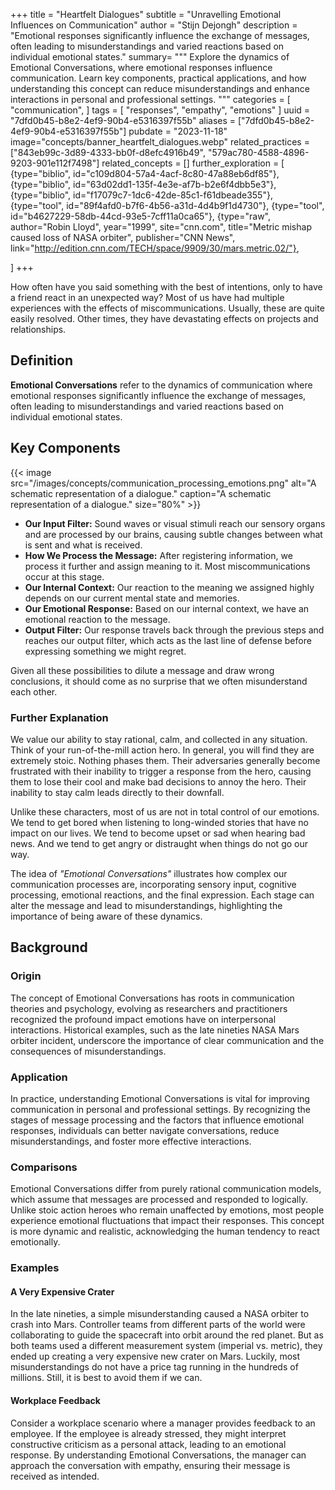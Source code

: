 +++
title = "Heartfelt Dialogues"
subtitle = "Unravelling Emotional Influences on Communication"
author = "Stijn Dejongh"
description = "Emotional responses significantly influence the exchange of messages, often leading to misunderstandings and varied reactions based on individual emotional states."
summary= """
Explore the dynamics of Emotional Conversations, where emotional responses influence communication. Learn key components, practical applications, and how understanding this concept can reduce misunderstandings and enhance interactions in personal and professional settings.
"""
categories = [
    "communication",
]
tags = [
    "responses", "empathy", "emotions"
]
uuid = "7dfd0b45-b8e2-4ef9-90b4-e5316397f55b"
aliases = ["7dfd0b45-b8e2-4ef9-90b4-e5316397f55b"]
pubdate = "2023-11-18"
image="concepts/banner_heartfelt_dialogues.webp"
related_practices = ["843eb99c-3d89-4333-bb0f-d8efc4916b49", "579ac780-4588-4896-9203-901e112f7498"]
related_concepts = []
further_exploration = [
  {type="biblio", id="c109d804-57a4-4acf-8c80-47a88eb6df85"},
  {type="biblio", id="63d02dd1-135f-4e3e-af7b-b2e6f4dbb5e3"},
  {type="biblio", id="f17079c7-1dc6-42de-85c1-f61dbeade355"},
  {type="tool", id="89f4afd0-b7f6-4b56-a31d-4d4b9f1d4730"},
  {type="tool", id="b4627229-58db-44cd-93e5-7cff11a0ca65"},
  {type="raw", author="Robin Lloyd", year="1999", site="cnn.com", title="Metric mishap caused loss of NASA orbiter", publisher="CNN News", link="http://edition.cnn.com/TECH/space/9909/30/mars.metric.02/"},
  
]
+++

How often have you said something with the best of intentions, only to have a friend react in an unexpected way? Most of us have had multiple
experiences with the effects of miscommunications. Usually, these are quite easily resolved. Other times, they have devastating effects on projects
and relationships.

## Definition

**Emotional Conversations** refer to the dynamics of communication where emotional responses significantly influence the exchange of messages, often
leading to misunderstandings and varied reactions based on individual emotional states.

## Key Components

{{< image src="/images/concepts/communication_processing_emotions.png"
alt="A schematic representation of a dialogue."
caption="A schematic representation of a dialogue."
size="80%" >}}

* **Our Input Filter:** Sound waves or visual stimuli reach our sensory organs and are processed by our brains, causing subtle changes between what
  is sent and what is received.
* **How We Process the Message:** After registering information, we process it further and assign meaning to it. Most miscommunications occur at
  this stage.
* **Our Internal Context:** Our reaction to the meaning we assigned highly depends on our current mental state and memories.
* **Our Emotional Response:** Based on our internal context, we have an emotional reaction to the message.
* **Output Filter:** Our response travels back through the previous steps and reaches our output filter, which acts as the last line of defense
  before expressing something we might regret.

Given all these possibilities to dilute a message and draw wrong conclusions, it should come as no surprise that we often misunderstand each other.

### Further Explanation

We value our ability to stay rational, calm, and collected in any situation. Think of your run-of-the-mill action hero. In general, you will find
they are extremely stoic. Nothing phases them. Their adversaries generally become frustrated with their inability to trigger a response from the
hero, causing them to lose their cool and make bad decisions to annoy the hero. Their inability to stay calm leads directly to their downfall.

Unlike these characters, most of us are not in total control of our emotions. We tend to get bored when listening to long-winded stories that have
no impact on our lives. We tend to become upset or sad when hearing bad news. And we tend to get angry or distraught when things do not go our way.

The idea of _"Emotional Conversations"_ illustrates how complex our communication processes are, incorporating sensory input, cognitive processing,
emotional reactions, and the final expression. Each stage can alter the message and lead to misunderstandings, highlighting the importance of being
aware of these dynamics.

## Background

### Origin

The concept of Emotional Conversations has roots in communication theories and psychology, evolving as researchers and practitioners recognized the
profound impact emotions have on interpersonal interactions. Historical examples, such as the late nineties NASA Mars orbiter incident, underscore
the importance of clear communication and the consequences of misunderstandings.

### Application

In practice, understanding Emotional Conversations is vital for improving communication in personal and professional settings. By recognizing the
stages of message processing and the factors that influence emotional responses, individuals can better navigate conversations, reduce
misunderstandings, and foster more effective interactions.

### Comparisons

Emotional Conversations differ from purely rational communication models, which assume that messages are processed and responded to logically.
Unlike stoic action heroes who remain unaffected by emotions, most people experience emotional fluctuations that impact their responses. This
concept is more dynamic and realistic, acknowledging the human tendency to react emotionally.

### Examples

#### A Very Expensive Crater

In the late nineties, a simple misunderstanding caused a NASA orbiter to crash into Mars. Controller teams from different parts of the world were
collaborating to guide the spacecraft into orbit around the red planet. But as both teams used a different measurement system (imperial vs. metric),
they ended up creating a very expensive new crater on Mars. Luckily, most misunderstandings do not have a price tag running in the hundreds of
millions. Still, it is best to avoid them if we can.

#### Workplace Feedback

Consider a workplace scenario where a manager provides feedback to an employee. If the employee is already stressed, they might interpret
constructive criticism as a personal attack, leading to an emotional response. By understanding Emotional Conversations, the manager can approach
the conversation with empathy, ensuring their message is received as intended.
